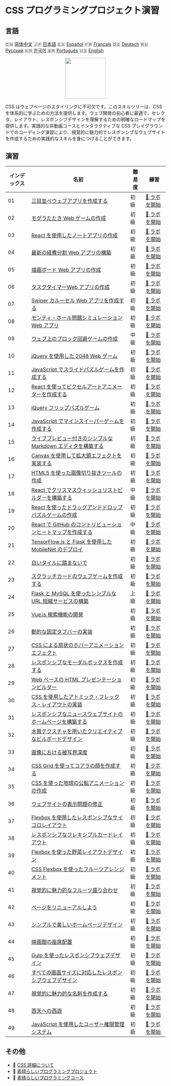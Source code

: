 # CSS プログラミングプロジェクト演習

## 言語

🇨🇳 [简体中文](README_zh.md) 🇯🇵 [日本語](README_ja.md) 🇪🇸 [Español](README_es.md) 🇫🇷 [Français](README_fr.md) 🇩🇪 [Deutsch](README_de.md) 🇷🇺 [Русский](README_ru.md) 🇰🇷 [한국어](README_ko.md) 🇧🇷 [Português](README_pt.md) 🇺🇸 [English](README.md) 

<div align="center">
<img width="128px" src="https://file.labex.io/path/YheSJQuYYCNJ.png">
</div>

CSS はウェブページのスタイリングに不可欠です。このスキルツリーは、CSS を体系的に学ぶための方法を提供します。ウェブ開発の初心者に最適で、セレクタ、レイアウト、レスポンシブデザインを理解するための明確なロードマップを提供します。実践的な非動画コースとインタラクティブな CSS プレイグラウンドでのコーディング演習により、視覚的に魅力的でレスポンシブなウェブサイトを作成するための実践的なスキルを身につけることができます。

## 演習

|   インデックス | 名前                                                                                                                                                 | 難易度   | 練習                                                                                                   |
|----------------|------------------------------------------------------------------------------------------------------------------------------------------------------|----------|--------------------------------------------------------------------------------------------------------|
|             01 | [三目並べウェブアプリを作成する](https://labex.io/ja/courses/project-build-a-tic-tac-toe-web-app)                                                    | 初級     | [🚀 ラボを開始](https://labex.io/ja/courses/project-build-a-tic-tac-toe-web-app)                       |
|             02 | [モグラたたき Web ゲームの作成](https://labex.io/ja/courses/project-creating-a-whack-a-mole-web-game)                                                | 初級     | [🚀 ラボを開始](https://labex.io/ja/courses/project-creating-a-whack-a-mole-web-game)                  |
|             03 | [React を使用したノートアプリの作成](https://labex.io/ja/courses/project-create-a-notes-app-using-react)                                             | 初級     | [🚀 ラボを開始](https://labex.io/ja/courses/project-create-a-notes-app-using-react)                    |
|             04 | [最新の経費分割 Web アプリの構築](https://labex.io/ja/courses/project-building-a-expense-splitter-web-app)                                           | 初級     | [🚀 ラボを開始](https://labex.io/ja/courses/project-building-a-expense-splitter-web-app)               |
|             05 | [描画ボード Web アプリの作成](https://labex.io/ja/courses/project-creating-a-drawing-board-web-app)                                                  | 初級     | [🚀 ラボを開始](https://labex.io/ja/courses/project-creating-a-drawing-board-web-app)                  |
|             06 | [タスクタイマーWeb アプリの作成](https://labex.io/ja/courses/project-creating-a-task-timer-web-app)                                                  | 初級     | [🚀 ラボを開始](https://labex.io/ja/courses/project-creating-a-task-timer-web-app)                     |
|             07 | [Swiper カルーセル Web アプリを作成する](https://labex.io/ja/courses/project-create-a-swiper-carousel-web-app)                                       | 初級     | [🚀 ラボを開始](https://labex.io/ja/courses/project-create-a-swiper-carousel-web-app)                  |
|             08 | [モンティ・ホール問題シミュレーション Web アプリ](https://labex.io/ja/courses/project-monty-hall-problem-simulation-web-app)                         | 初級     | [🚀 ラボを開始](https://labex.io/ja/courses/project-monty-hall-problem-simulation-web-app)             |
|             09 | [ウェブ上のブロック回避ゲームの作成](https://labex.io/ja/courses/project-building-a-web-avoiding-block-game)                                         | 中級     | [🚀 ラボを開始](https://labex.io/ja/courses/project-building-a-web-avoiding-block-game)                |
|             10 | [jQuery を使用した 2048 Web ゲーム](https://labex.io/ja/courses/project-2048-web-game-using-jquery)                                                  | 初級     | [🚀 ラボを開始](https://labex.io/ja/courses/project-2048-web-game-using-jquery)                        |
|             11 | [JavaScript でスライドパズルゲームを作成する](https://labex.io/ja/courses/project-build-a-sliding-puzzle-game-with-javascript)                       | 初級     | [🚀 ラボを開始](https://labex.io/ja/courses/project-build-a-sliding-puzzle-game-with-javascript)       |
|             12 | [React を使ってピクセルアートアニメーターを作成する](https://labex.io/ja/courses/project-create-a-pixel-art-animator-with-react)                     | 初級     | [🚀 ラボを開始](https://labex.io/ja/courses/project-create-a-pixel-art-animator-with-react)            |
|             13 | [jQuery フリップパズルゲーム](https://labex.io/ja/courses/project-jquery-flip-puzzle-game)                                                           | 初級     | [🚀 ラボを開始](https://labex.io/ja/courses/project-jquery-flip-puzzle-game)                           |
|             14 | [JavaScript でマインスイーパーゲームを作成する](https://labex.io/ja/courses/project-creating-a-minesweeper-game-with-javascript)                     | 初級     | [🚀 ラボを開始](https://labex.io/ja/courses/project-creating-a-minesweeper-game-with-javascript)       |
|             15 | [ライブプレビュー付きのシンプルな Markdown エディタを構築する](https://labex.io/ja/courses/project-build-a-simple-markdown-editor-with-live-preview) | 初級     | [🚀 ラボを開始](https://labex.io/ja/courses/project-build-a-simple-markdown-editor-with-live-preview)  |
|             16 | [Canvas を使用して拡大鏡エフェクトを実装する](https://labex.io/ja/courses/project-implement-a-magnifying-glass-effect-using-canvas)                  | 初級     | [🚀 ラボを開始](https://labex.io/ja/courses/project-implement-a-magnifying-glass-effect-using-canvas)  |
|             17 | [HTML5 を使った画像切り抜きツールの作成](https://labex.io/ja/courses/project-build-an-image-cropping-tool-using-html5)                               | 初級     | [🚀 ラボを開始](https://labex.io/ja/courses/project-build-an-image-cropping-tool-using-html5)          |
|             18 | [React でクリスマスウィッシュリストビルダーを構築する](https://labex.io/ja/courses/project-building-a-christmas-wish-list-builder-in-react)          | 中級     | [🚀 ラボを開始](https://labex.io/ja/courses/project-building-a-christmas-wish-list-builder-in-react)   |
|             19 | [React を使ったドラッグアンドドロップパズルゲームの作成](https://labex.io/ja/courses/project-building-a-react-drag-and-drop-puzzle-game)             | 初級     | [🚀 ラボを開始](https://labex.io/ja/courses/project-building-a-react-drag-and-drop-puzzle-game)        |
|             20 | [React で GitHub のコントリビューションヒートマップを作成する](https://labex.io/ja/courses/project-building-a-react-github-heatmap-contributions)    | 中級     | [🚀 ラボを開始](https://labex.io/ja/courses/project-building-a-react-github-heatmap-contributions)     |
|             21 | [TensorFlow.js と Flask を使用した MobileNet のデプロイ](https://labex.io/ja/courses/project-deploying-mobilenet-with-tensorflowjs-and-flask)        | 初級     | [🚀 ラボを開始](https://labex.io/ja/courses/project-deploying-mobilenet-with-tensorflowjs-and-flask)   |
|             22 | [白いタイルに踏まないで](https://labex.io/ja/courses/project-dont-step-on-the-white-tile)                                                            | 初級     | [🚀 ラボを開始](https://labex.io/ja/courses/project-dont-step-on-the-white-tile)                       |
|             23 | [スクラッチカードのウェブゲームを作成する](https://labex.io/ja/courses/project-scratch-card-game)                                                    | 初級     | [🚀 ラボを開始](https://labex.io/ja/courses/project-scratch-card-game)                                 |
|             24 | [Flask と MySQL を使ったシンプルな URL 短縮サービスの構築](https://labex.io/ja/courses/project-build-a-simple-url-shortener-with-flask-and-mysql)    | 上級     | [🚀 ラボを開始](https://labex.io/ja/courses/project-build-a-simple-url-shortener-with-flask-and-mysql) |
|             25 | [Vue.js 検索機能の開発](https://labex.io/ja/courses/project-do-a-search)                                                                             | 初級     | [🚀 ラボを開始](https://labex.io/ja/courses/project-do-a-search)                                       |
|             26 | [動的な固定タブバーの実装](https://labex.io/ja/courses/project-dynamic-tab-bar)                                                                      | 初級     | [🚀 ラボを開始](https://labex.io/ja/courses/project-dynamic-tab-bar)                                   |
|             27 | [CSS による扇状のホバーアニメーションエフェクト](https://labex.io/ja/courses/project-unfold-your-fan)                                                | 初級     | [🚀 ラボを開始](https://labex.io/ja/courses/project-unfold-your-fan)                                   |
|             28 | [レスポンシブなモーダルボックスを作成する](https://labex.io/ja/courses/project-naughty-modal-box)                                                    | 初級     | [🚀 ラボを開始](https://labex.io/ja/courses/project-naughty-modal-box)                                 |
|             29 | [Web ベースの HTML プレゼンテーションビルダー](https://labex.io/ja/courses/project-web-ppt)                                                          | 初級     | [🚀 ラボを開始](https://labex.io/ja/courses/project-web-ppt)                                           |
|             30 | [CSS を使用したアトミック・フレックス・レイアウトの実装](https://labex.io/ja/courses/project-atomic-css)                                             | 初級     | [🚀 ラボを開始](https://labex.io/ja/courses/project-atomic-css)                                        |
|             31 | [レスポンシブなニュースウェブサイトのホームページを構築する](https://labex.io/ja/courses/project-creating-website-homepage)                          | 初級     | [🚀 ラボを開始](https://labex.io/ja/courses/project-creating-website-homepage)                         |
|             32 | [木質テクスチャを用いたクリエイティブなビルボードデザイン](https://labex.io/ja/courses/project-creative-billboard)                                   | 初級     | [🚀 ラボを開始](https://labex.io/ja/courses/project-creative-billboard)                                |
|             33 | [画像における被写界深度](https://labex.io/ja/courses/project-depth-of-field-in-images)                                                               | 初級     | [🚀 ラボを開始](https://labex.io/ja/courses/project-depth-of-field-in-images)                          |
|             34 | [CSS Grid を使ってコアラの顔を作成する](https://labex.io/ja/courses/project-draw-a-koala)                                                            | 初級     | [🚀 ラボを開始](https://labex.io/ja/courses/project-draw-a-koala)                                      |
|             35 | [CSS を使った地球の公転アニメーションの作成](https://labex.io/ja/courses/project-exploring-the-earth)                                                | 初級     | [🚀 ラボを開始](https://labex.io/ja/courses/project-exploring-the-earth)                               |
|             36 | [ウェブサイトの表示問題の修正](https://labex.io/ja/courses/project-fix-website-display)                                                              | 初級     | [🚀 ラボを開始](https://labex.io/ja/courses/project-fix-website-display)                               |
|             37 | [Flexbox を使用したレスポンシブなサイコロレイアウト](https://labex.io/ja/courses/project-flex-dice-layout)                                           | 初級     | [🚀 ラボを開始](https://labex.io/ja/courses/project-flex-dice-layout)                                  |
|             38 | [レスポンシブなフレキシブルカードレイアウト](https://labex.io/ja/courses/project-flexible-card)                                                      | 初級     | [🚀 ラボを開始](https://labex.io/ja/courses/project-flexible-card)                                     |
|             39 | [Flexbox を使った野菜レイアウトデザイン](https://labex.io/ja/courses/project-fresh-vegetables)                                                       | 初級     | [🚀 ラボを開始](https://labex.io/ja/courses/project-fresh-vegetables)                                  |
|             40 | [CSS Flexbox を使ったフルーツアレンジメント](https://labex.io/ja/courses/project-fruit-arrangement)                                                  | 初級     | [🚀 ラボを開始](https://labex.io/ja/courses/project-fruit-arrangement)                                 |
|             41 | [視覚的に魅力的なフルーツ盛り合わせ](https://labex.io/ja/courses/project-fruit-platter)                                                              | 初級     | [🚀 ラボを開始](https://labex.io/ja/courses/project-fruit-platter)                                     |
|             42 | [ページをリニューアルしよう](https://labex.io/ja/courses/project-give-your-page-a-makeover)                                                          | 初級     | [🚀 ラボを開始](https://labex.io/ja/courses/project-give-your-page-a-makeover)                         |
|             43 | [シンプルで美しいホームページデザイン](https://labex.io/ja/courses/project-labex-knowledge-network)                                                  | 初級     | [🚀 ラボを開始](https://labex.io/ja/courses/project-labex-knowledge-network)                           |
|             44 | [映画館の座席配置](https://labex.io/ja/courses/project-movie-theater-seat-arrangement)                                                               | 初級     | [🚀 ラボを開始](https://labex.io/ja/courses/project-movie-theater-seat-arrangement)                    |
|             45 | [Gulp を使ったレスポンシブウェブデザイン](https://labex.io/ja/courses/project-responsive-page-layout)                                                | 初級     | [🚀 ラボを開始](https://labex.io/ja/courses/project-responsive-page-layout)                            |
|             46 | [すべての画面サイズに対応したレスポンシブウェブデザイン](https://labex.io/ja/courses/project-responsive-web-design)                                  | 初級     | [🚀 ラボを開始](https://labex.io/ja/courses/project-responsive-web-design)                             |
|             47 | [視覚的に魅力的な名刺を作成する](https://labex.io/ja/courses/project-user-business-cards)                                                            | 初級     | [🚀 ラボを開始](https://labex.io/ja/courses/project-user-business-cards)                               |
|             48 | [西天への西遊](https://labex.io/ja/courses/project-westward-journey-to-heavenly-west)                                                                | 初級     | [🚀 ラボを開始](https://labex.io/ja/courses/project-westward-journey-to-heavenly-west)                 |
|             49 | [JavaScript を使用したユーザー権限管理システム](https://labex.io/ja/courses/project-permission-management)                                           | 初級     | [🚀 ラボを開始](https://labex.io/ja/courses/project-permission-management)                             |

## その他

- 🔗 [CSS 詳細について](https://labex.io/ja/skilltrees/css)
- 🔗 [素晴らしいプログラミングプロジェクト](https://github.com/labex-labs/awesome-programming-projects)
- 🔗 [素晴らしいプログラミングコース](https://github.com/labex-labs/awesome-programming-courses)


